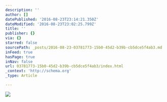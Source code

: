 ```yaml
---
description: ''
author: []
datePublished: '2016-08-23T23:14:21.350Z'
dateModified: '2016-08-23T23:02:25.799Z'
title: ''
publisher: {}
via: {}
starred: false
sourcePath: _posts/2016-08-23-03781773-15b0-45d2-b39b-cb5dce5f4ab3.md
inFeed: true
hasPage: true
inNav: false
url: 03781773-15b0-45d2-b39b-cb5dce5f4ab3/index.html
_context: 'http://schema.org'
_type: Article

---
```

![](https://the-grid-user-content.s3-us-west-2.amazonaws.com/40fc8a81-2328-493f-94ca-6e4f610acc97.jpg)